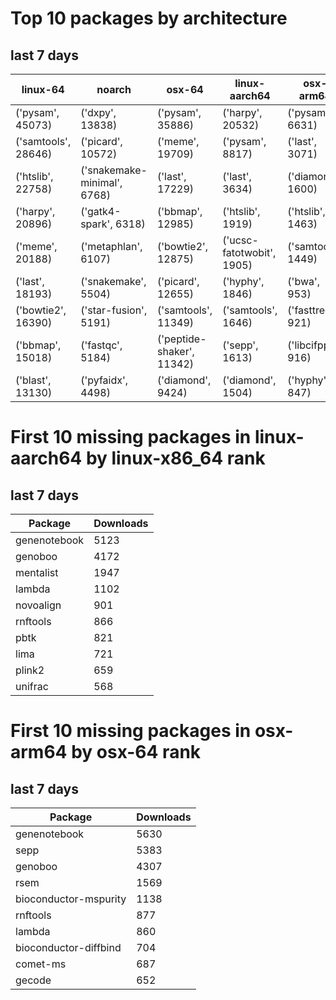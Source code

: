 # Top 10 packages by architecture
## last 7 days
|linux-64 | noarch | osx-64 | linux-aarch64 | osx-arm64 | 
|-|-|-|-|-|
|('pysam', 45073) |('dxpy', 13838) |('pysam', 35886) |('harpy', 20532) |('pysam', 6631) |
|('samtools', 28646) |('picard', 10572) |('meme', 19709) |('pysam', 8817) |('last', 3071) |
|('htslib', 22758) |('snakemake-minimal', 6768) |('last', 17229) |('last', 3634) |('diamond', 1600) |
|('harpy', 20896) |('gatk4-spark', 6318) |('bbmap', 12985) |('htslib', 1919) |('htslib', 1463) |
|('meme', 20188) |('metaphlan', 6107) |('bowtie2', 12875) |('ucsc-fatotwobit', 1905) |('samtools', 1449) |
|('last', 18193) |('snakemake', 5504) |('picard', 12655) |('hyphy', 1846) |('bwa', 953) |
|('bowtie2', 16390) |('star-fusion', 5191) |('samtools', 11349) |('samtools', 1646) |('fasttree', 921) |
|('bbmap', 15018) |('fastqc', 5184) |('peptide-shaker', 11342) |('sepp', 1613) |('libcifpp', 916) |
|('blast', 13130) |('pyfaidx', 4498) |('diamond', 9424) |('diamond', 1504) |('hyphy', 847) |
# First 10 missing packages in linux-aarch64 by linux-x86_64 rank
## last 7 days

| Package | Downloads |
| - | - |
| genenotebook | 5123 | 
| genoboo | 4172 | 
| mentalist | 1947 | 
| lambda | 1102 | 
| novoalign | 901 | 
| rnftools | 866 | 
| pbtk | 821 | 
| lima | 721 | 
| plink2 | 659 | 
| unifrac | 568 | 
# First 10 missing packages in osx-arm64 by osx-64 rank
## last 7 days

| Package | Downloads |
| - | - |
| genenotebook | 5630 | 
| sepp | 5383 | 
| genoboo | 4307 | 
| rsem | 1569 | 
| bioconductor-mspurity | 1138 | 
| rnftools | 877 | 
| lambda | 860 | 
| bioconductor-diffbind | 704 | 
| comet-ms | 687 | 
| gecode | 652 | 

